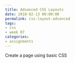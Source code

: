 ```yaml
---
title: Advanced CSS Layouts
date: 2018-02-13 00:00:00
permalink: css-layout-advanced
tags:
- css
- week 07
categories:
- assignments
---
```


Create a page using basic CSS
<!-- more -->
